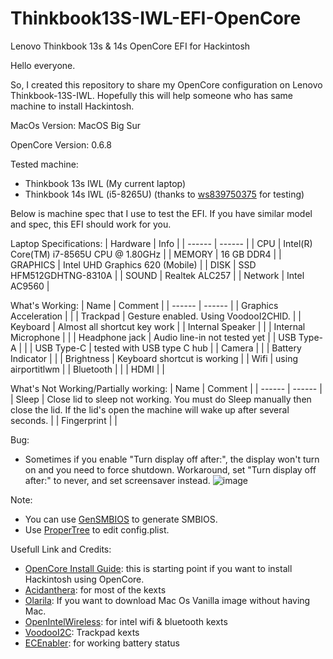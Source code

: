 # Thinkbook13S-IWL-EFI-OpenCore
Lenovo Thinkbook 13s & 14s OpenCore EFI for Hackintosh

Hello everyone.

So, I created this repository to share my OpenCore configuration on Lenovo Thinkbook-13S-IWL. Hopefully this will help someone who has same machine to install Hackintosh.

MacOs Version:
MacOS Big Sur

OpenCore Version: 0.6.8

Tested machine:
- Thinkbook 13s IWL (My current laptop)
- Thinkbook 14s IWL (i5-8265U) (thanks to [ws839750375] for testing) 


Below is machine spec that I use to test the EFI. If you have similar model and spec, this EFI should work for you.

Laptop Specifications:
| Hardware | Info |
| ------ | ------ |
| CPU | Intel(R) Core(TM) i7-8565U CPU @ 1.80GHz |
| MEMORY | 16 GB DDR4 |
| GRAPHICS | Intel UHD Graphics 620 (Mobile) |
| DISK | SSD HFM512GDHTNG-8310A |
| SOUND | Realtek ALC257 |
| Network | Intel AC9560 |

What's Working:
| Name | Comment |
| ------ | ------ |
| Graphics Acceleration |  |
| Trackpad | Gesture enabled. Using VoodooI2CHID. |
| Keyboard | Almost all shortcut key work |
| Internal Speaker |  |
| Internal Microphone |  |
| Headphone jack | Audio line-in not tested yet |
| USB Type-A |  |
| USB Type-C | tested with USB type C hub |
| Camera | |
| Battery Indicator | |
| Brightness | Keyboard shortcut is working |
| Wifi | using airportitlwm |
| Bluetooth | |
| HDMI | |

What's Not Working/Partially working:
| Name | Comment |
| ------ | ------ |
| Sleep | Close lid to sleep not working. You must do Sleep manually then close the lid. If the lid's open the machine will wake up after several seconds. |
| Fingerprint |  |

Bug:
- Sometimes if you enable "Turn display off after:", the display won't turn on and you need to force shutdown. Workaround, set "Turn display off after:" to never, and set screensaver instead.
![image](https://user-images.githubusercontent.com/61957197/122768522-e1010080-d2cd-11eb-8d9e-00279d337d2d.png)


Note:
- You can use [GenSMBIOS] to generate SMBIOS.
- Use [ProperTree] to edit config.plist.



Usefull Link and Credits:
- [OpenCore Install Guide]: this is starting point if you want to install Hackintosh using OpenCore.
- [Acidanthera]: for most of the kexts
- [Olarila]: If you want to download Mac Os Vanilla image without having Mac.
- [OpenIntelWireless]: for intel wifi & bluetooth kexts
- [VoodooI2C]: Trackpad kexts
- [ECEnabler]: for working battery status


[GenSMBIOS]: <https://github.com/corpnewt/GenSMBIOS>
[ProperTree]: <https://github.com/corpnewt/ProperTree> 
[OpenCore Install Guide]: <https://dortania.github.io/OpenCore-Install-Guide/>
[Olarila]: <https://www.olarila.com>
[OpenIntelWireless]: <https://github.com/OpenIntelWireless>
[Acidanthera]: <https://github.com/acidanthera>
[VoodooI2C]: <https://github.com/VoodooI2C/VoodooI2C>
[ECEnabler]: <https://github.com/1Revenger1/ECEnabler>
[ws839750375]: <https://github.com/ws839750375>
